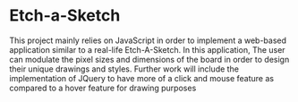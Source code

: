 # Etch-a-Sketch
This project mainly relies on JavaScript in order to implement a web-based application similar to a real-life Etch-A-Sketch. In this application,
The user can modulate the pixel sizes and dimensions of the board in order to design their unique drawings and styles. Further work will 
include the implementation of JQuery to have more of a click and mouse feature as compared to a hover feature for drawing purposes
